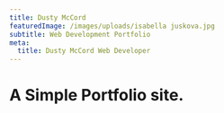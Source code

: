 ```yaml
---
title: Dusty McCord
featuredImage: /images/uploads/isabella juskova.jpg
subtitle: Web Development Portfolio
meta:
  title: Dusty McCord Web Developer
---
```

# A Simple Portfolio site. 